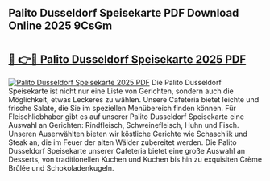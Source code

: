 ## Palito Dusseldorf Speisekarte PDF Download Online 2025 9CsGm

# <h2><a href="http://gc7pknx.nevu.top/?p=Palito+Dusseldorf+Speisekarte">🔗 👉🔴 Palito Dusseldorf Speisekarte 2025 PDF</a></h2>

[![Palito Dusseldorf Speisekarte 2025 PDF](https://i.imgur.com/dBaPXMq.png)](http://gc7pknx.nevu.top/?p=Palito+Dusseldorf+Speisekarte)
Die Palito Dusseldorf Speisekarte ist nicht nur eine Liste von Gerichten, sondern auch die Möglichkeit, etwas Leckeres zu wählen. Unsere Cafeteria bietet leichte und frische Salate, die Sie im speziellen Menübereich finden können. Für Fleischliebhaber gibt es auf unserer Palito Dusseldorf Speisekarte eine Auswahl an Gerichten: Rindfleisch, Schweinefleisch, Huhn und Fisch. Unseren Auserwählten bieten wir köstliche Gerichte wie Schaschlik und Steak an, die im Feuer der alten Wälder zubereitet werden. Die Palito Dusseldorf Speisekarte unserer Cafeteria bietet eine große Auswahl an Desserts, von traditionellen Kuchen und Kuchen bis hin zu exquisiten Crème Brûlée und Schokoladenkugeln.
